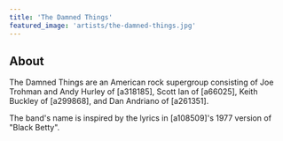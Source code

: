 ```yaml
---
title: 'The Damned Things'
featured_image: 'artists/the-damned-things.jpg'
---
```


## About

The Damned Things are an American rock supergroup consisting of Joe Trohman and Andy Hurley of [a318185], Scott Ian of [a66025], Keith Buckley of [a299868], and Dan Andriano of [a261351].

The band's name is inspired by the lyrics in [a108509]'s 1977 version of "Black Betty".
